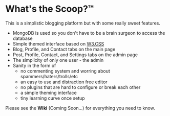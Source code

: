 # What's the Scoop?&trade;

This is a simplistic blogging platform but with some really sweet features.

* MongoDB is used so you don't have to be a brain surgeon to access the database
* Simple themed interface based on [W3.CSS](https://www.w3schools.com/w3css/default.asp)
* Blog, Profile, and Contact tabs on the main page
* Post, Profile, Contact, and Settings tabs on the admin page
* The simplicity of only one user - the admin
* Sanity in the form of
  * no commenting system and worring about spammers/haters/trolls/etc
  * an easy to use and distraction free editor
  * no plugins that are hard to configure or break each other
  * a simple theming interface
  * tiny learning curve once setup

Please see the **Wiki** (Coming Soon...) for everything you need to know.